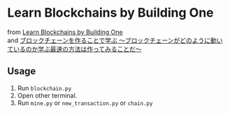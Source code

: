 # Learn Blockchains by Building One
from [Learn Blockchains by Building One](https://medium.com/p/117428612f46)  
  and  [ブロックチェーンを作ることで学ぶ 〜ブロックチェーンがどのように動いているのか学ぶ最速の方法は作ってみることだ〜](https://qiita.com/hidehiro98/items/841ece65d896aeaa8a2a)

## Usage
1. Run `blockchain.py`
2. Open other terminal.
3. Run `mine.py` or `new_transaction.py` or `chain.py`

